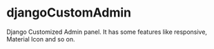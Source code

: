 # djangoCustomAdmin
Django Customized Admin panel. It has some features like responsive, Material Icon and so on.
